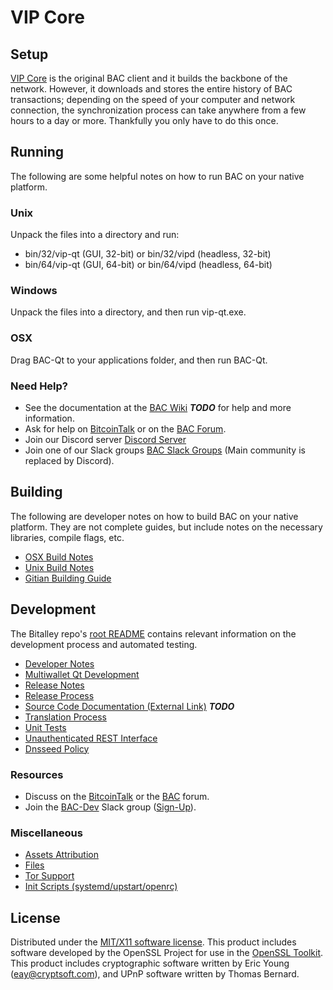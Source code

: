 VIP Core
=====================

Setup
---------------------
[VIP Core](http://vip.org/wallet) is the original BAC client and it builds the backbone of the network. However, it downloads and stores the entire history of BAC transactions; depending on the speed of your computer and network connection, the synchronization process can take anywhere from a few hours to a day or more. Thankfully you only have to do this once.

Running
---------------------
The following are some helpful notes on how to run BAC on your native platform.

### Unix

Unpack the files into a directory and run:

- bin/32/vip-qt (GUI, 32-bit) or bin/32/vipd (headless, 32-bit)
- bin/64/vip-qt (GUI, 64-bit) or bin/64/vipd (headless, 64-bit)

### Windows

Unpack the files into a directory, and then run vip-qt.exe.

### OSX

Drag BAC-Qt to your applications folder, and then run BAC-Qt.

### Need Help?

* See the documentation at the [BAC Wiki](https://en.bitcoin.it/wiki/Main_Page) ***TODO***
for help and more information.
* Ask for help on [BitcoinTalk](https://bitcointalk.org/index.php?topic=1262920.0) or on the [BAC Forum](http://forum.vip.org/).
* Join our Discord server [Discord Server](https://discord.vip.org)
* Join one of our Slack groups [BAC Slack Groups](https://vip.org/slack-logins/) (Main community is replaced by Discord).

Building
---------------------
The following are developer notes on how to build BAC on your native platform. They are not complete guides, but include notes on the necessary libraries, compile flags, etc.

- [OSX Build Notes](build-osx.md)
- [Unix Build Notes](build-unix.md)
- [Gitian Building Guide](gitian-building.md)

Development
---------------------
The Bitalley repo's [root README](https://github.com/BAC-Project/BAC/blob/master/README.md) contains relevant information on the development process and automated testing.

- [Developer Notes](developer-notes.md)
- [Multiwallet Qt Development](multiwallet-qt.md)
- [Release Notes](release-notes.md)
- [Release Process](release-process.md)
- [Source Code Documentation (External Link)](https://dev.visucore.com/bitcoin/doxygen/) ***TODO***
- [Translation Process](translation_process.md)
- [Unit Tests](unit-tests.md)
- [Unauthenticated REST Interface](REST-interface.md)
- [Dnsseed Policy](dnsseed-policy.md)

### Resources

* Discuss on the [BitcoinTalk](https://bitcointalk.org/index.php?topic=1262920.0) or the [BAC](http://forum.vip.org/) forum.
* Join the [BAC-Dev](https://vip-dev.slack.com/) Slack group ([Sign-Up](https://vip-dev.herokuapp.com/)).

### Miscellaneous
- [Assets Attribution](assets-attribution.md)
- [Files](files.md)
- [Tor Support](tor.md)
- [Init Scripts (systemd/upstart/openrc)](init.md)

License
---------------------
Distributed under the [MIT/X11 software license](http://www.opensource.org/licenses/mit-license.php).
This product includes software developed by the OpenSSL Project for use in the [OpenSSL Toolkit](https://www.openssl.org/). This product includes
cryptographic software written by Eric Young ([eay@cryptsoft.com](mailto:eay@cryptsoft.com)), and UPnP software written by Thomas Bernard.
